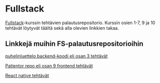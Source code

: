 # Fullstack
[Fullstack](https://fullstackopen.com/)-kurssin tehtävien palautusrepositorio. Kurssin osien 1-7, 9 ja 10 tehtävät löytyvät täältä sekä alla olevien linkkien takaa.


## Linkkejä muihin FS-palautusrepositorioihin
[puhelinluettelo backend-koodi eli osan 3 tehtävät](https://github.com/HeljaeRaeisaenen/puhelinluettelo)

[Patientor repo eli osan 9 frontend tehtävät](https://github.com/HeljaeRaeisaenen/patientor)

[React native tehtävät](https://github.com/HeljaeRaeisaenen/rate-repository-app)
